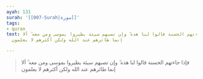 ```yaml
---
ayah: 131
surah: '[[007-Surah|سورة]]'
tags:
- quran
text: فإذا جاءتهم الحسنة قالوا لنا هذه ۖ وإن تصبهم سيئة يطيروا بموسى ومن معه ۗ ألا
  إنما طائرهم عند الله ولكن أكثرهم لا يعلمون

---
```

> فإذا جاءتهم الحسنة قالوا لنا هذه ۖ وإن تصبهم سيئة يطيروا بموسى ومن معه ۗ ألا إنما طائرهم عند الله ولكن أكثرهم لا يعلمون

